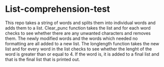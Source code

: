 # List-comprehension-test
This repo takes a string of words and splits them into individual words and adds them to a list.
Clear_punc function takes the list and for each word checks to see whether there are any unwanted characters and removes them.
The newly modified words and the words which needed no formatting are all added to a new list.
The longlength function takes the new list and for every word in the list checks to see whether the lenght of the word is greater than or equal to 4.
If the word is, it is added to a final list and that is the final list that is printed out.
